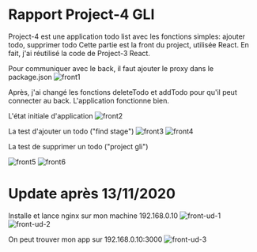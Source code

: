 # Rapport Project-4 GLI

Project-4 est une application todo list avec les fonctions simples: ajouter todo, supprimer todo
Cette partie est la front du project, utilisée React. En fait, j'ai réutilisé la code de Project-3 React. 

Pour communiquer avec le back, il faut ajouter le proxy dans le package.json
![front1](https://user-images.githubusercontent.com/50320578/99122853-62d5d080-25ff-11eb-9abb-6edd6f5eb0bf.png)

Après, j'ai changé les fonctions deleteTodo et addTodo pour qu'il peut connecter au back.
L'application fonctionne bien.

L'état initiale d'application
![front2](https://user-images.githubusercontent.com/50320578/99123433-76ce0200-2600-11eb-9826-fea900043321.png)

La test d'ajouter un todo ("find stage")
![front3](https://user-images.githubusercontent.com/50320578/99123596-c6143280-2600-11eb-8596-089a0b8bfd22.png)
![front4](https://user-images.githubusercontent.com/50320578/99123603-c90f2300-2600-11eb-8ca1-61cbb39ecacd.png)

La test de supprimer un todo ("project gli")

![front5](https://user-images.githubusercontent.com/50320578/99123810-3de25d00-2601-11eb-8d2d-6fde2da3ecbd.png)
![front6](https://user-images.githubusercontent.com/50320578/99123811-3e7af380-2601-11eb-86e8-c0b07bcea7b8.png)






# Update après 13/11/2020
Installe et lance nginx sur mon machine 192.168.0.10
![front-ud-1](https://user-images.githubusercontent.com/50320578/99131085-848c8300-2612-11eb-9b92-1d8a2152ca1d.png)
![front-ud-2](https://user-images.githubusercontent.com/50320578/99131092-85bdb000-2612-11eb-95c7-a6294a2bce58.png)


On peut trouver mon app sur 192.168.0.10:3000
![front-ud-3](https://user-images.githubusercontent.com/50320578/99131148-aa198c80-2612-11eb-87cf-f25d5e8c7318.png)
